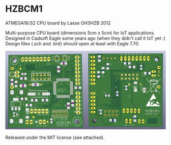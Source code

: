 # HZBCM1
ATMEGA16/32 CPU board by Lasse OH3HZB 2012

Multi-purpose CPU board (dimensions 5cm x 5cm) for IoT applications.
Designed in Cadsoft Eagle some years ago (when they didn't call it
IoT yet :) Design files (.sch and .brd) should open at least with Eagle 7.70.

![Preview](hzbcm1-preview.jpg)

Released under the MIT license (see attached).
